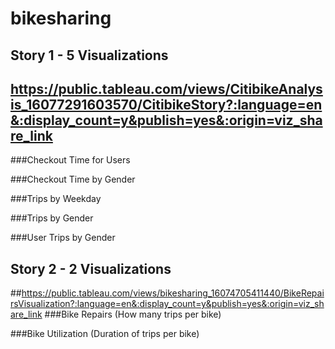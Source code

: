 # bikesharing

## Story 1 - 5 Visualizations
## https://public.tableau.com/views/CitibikeAnalysis_16077291603570/CitibikeStory?:language=en&:display_count=y&publish=yes&:origin=viz_share_link
###Checkout Time for Users

###Checkout Time by Gender

###Trips by Weekday

###Trips by Gender

###User Trips by Gender

## Story 2 - 2 Visualizations
##https://public.tableau.com/views/bikesharing_16074705411440/BikeRepairsVisualization?:language=en&:display_count=y&publish=yes&:origin=viz_share_link
###Bike Repairs (How many trips per bike)

###Bike Utilization (Duration of trips per bike)
